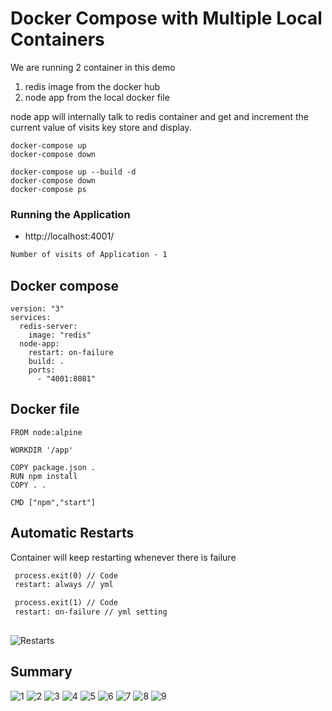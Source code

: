 # Docker Compose with Multiple Local Containers
We are running 2 container in this demo
1) redis image from the docker hub
2) node app from the local docker file

node app will internally talk to redis container and get and increment the current value of visits key store and display.

```
docker-compose up
docker-compose down

docker-compose up --build -d
docker-compose down
docker-compose ps

```
### Running the Application
- http://localhost:4001/
```txt
Number of visits of Application - 1
```
## Docker compose
```
version: "3"
services:
  redis-server:
    image: "redis"
  node-app:
    restart: on-failure
    build: .
    ports:
      - "4001:8081"
````
## Docker file
```
FROM node:alpine

WORKDIR '/app'

COPY package.json .
RUN npm install
COPY . .

CMD ["npm","start"]
````
## Automatic Restarts
Container will keep restarting whenever there is failure
```txt
 process.exit(0) // Code
 restart: always // yml

 process.exit(1) // Code
 restart: on-failure // yml setting
 
```
![Restarts](./pic/auto_restarts.PNG)

## Summary

![1](./pic/1.PNG)
![2](./pic/2.PNG)
![3](./pic/3.PNG)
![4](./pic/4.PNG)
![5](./pic/5.PNG)
![6](./pic/6.PNG)
![7](./pic/7.PNG)
![8](./pic/8.PNG)
![9](./pic/9.PNG)
